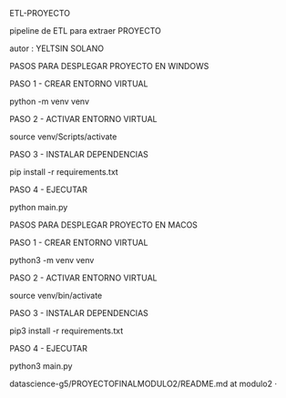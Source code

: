 ETL-PROYECTO

pipeline de ETL para extraer PROYECTO

autor : YELTSIN SOLANO

PASOS PARA DESPLEGAR PROYECTO EN WINDOWS

PASO 1 - CREAR ENTORNO VIRTUAL

python -m venv venv


PASO 2 - ACTIVAR ENTORNO VIRTUAL

source venv/Scripts/activate


PASO 3 - INSTALAR DEPENDENCIAS

pip install -r requirements.txt


PASO 4 - EJECUTAR

python main.py


PASOS PARA DESPLEGAR PROYECTO EN MACOS

PASO 1 - CREAR ENTORNO VIRTUAL

python3 -m venv venv


PASO 2 - ACTIVAR ENTORNO VIRTUAL

source venv/bin/activate


PASO 3 - INSTALAR DEPENDENCIAS

pip3 install -r requirements.txt


PASO 4 - EJECUTAR

python3 main.py


datascience-g5/PROYECTOFINALMODULO2/README.md at modulo2 ·